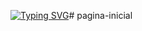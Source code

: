 [![Typing SVG](https://readme-typing-svg.demolab.com/?lines=Bem+vindo+line+of+text;Second+line+of+text)](https://git.io/typing-svg)# pagina-inicial 
